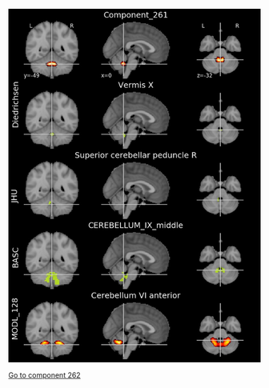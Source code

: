 


![261](preliminary/261.jpg "Component 261")

[Go to component 262](https://parietal-inria.github.io/MODL_atlas/1024/262 "Component 262")